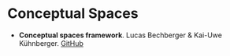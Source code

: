 # Conceptual Spaces

* __Conceptual spaces framework__.
  Lucas Bechberger & Kai-Uwe Kühnberger.
  [GitHub](https://github.com/lbechberger/ConceptualSpaces)
  
